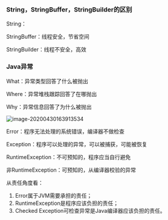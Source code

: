 ### String，StringBuffer，StringBuilder的区别

String：

StringBuffer：线程安全，节省空间

StringBuilder：线程不安全，高效



### Java异常

What：异常类型回答了什么被抛出

Where：异常堆栈跟踪回答了在哪抛出

Why：异常信息回答了为什么被抛出

![image-20200430163913534](E:\Study\笔记\Note\概要\images\image-20200430163913534.png)

Error：程序无法处理的系统错误，编译器不做检查

Exception：程序可以处理的异常，可以被捕获，可能被恢复

RuntimeException：不可预知的，程序应当自行避免

非RuntimeException：可预知的，从编译器校验的异常



从责任角度看：

1. Error属于JVM需要承担的责任；
2. RuntimeException是程序应该负担的责任；
3. Checked Exception可检查异常是Java编译器应该负担的责任。








